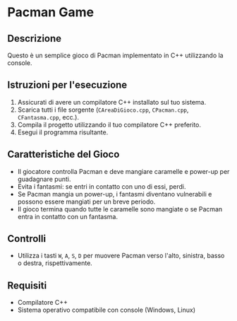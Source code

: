 # Pacman Game

## Descrizione
Questo è un semplice gioco di Pacman implementato in C++ utilizzando la console.

## Istruzioni per l'esecuzione
1. Assicurati di avere un compilatore C++ installato sul tuo sistema.
2. Scarica tutti i file sorgente (`CAreaDiGioco.cpp`, `CPacman.cpp`, `CFantasma.cpp`, ecc.).
3. Compila il progetto utilizzando il tuo compilatore C++ preferito.
4. Esegui il programma risultante.

## Caratteristiche del Gioco
- Il giocatore controlla Pacman e deve mangiare caramelle e power-up per guadagnare punti.
- Evita i fantasmi: se entri in contatto con uno di essi, perdi.
- Se Pacman mangia un power-up, i fantasmi diventano vulnerabili e possono essere mangiati per un breve periodo.
- Il gioco termina quando tutte le caramelle sono mangiate o se Pacman entra in contatto con un fantasma.

## Controlli
- Utilizza i tasti `W`, `A`, `S`, `D` per muovere Pacman verso l'alto, sinistra, basso o destra, rispettivamente.

## Requisiti
- Compilatore C++
- Sistema operativo compatibile con console (Windows, Linux)
